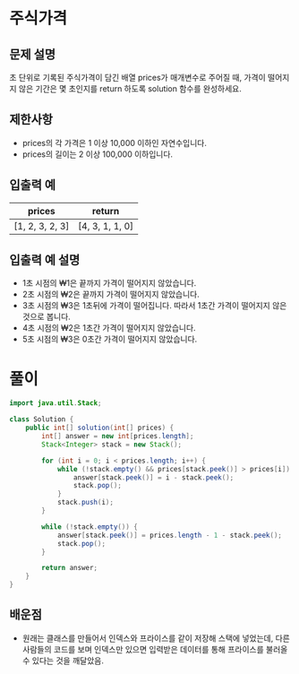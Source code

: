 # 주식가격

## 문제 설명

초 단위로 기록된 주식가격이 담긴 배열 prices가 매개변수로 주어질 때, 가격이 떨어지지 않은 기간은 몇 초인지를 return 하도록 solution 함수를 완성하세요.

## 제한사항

- prices의 각 가격은 1 이상 10,000 이하인 자연수입니다.
- prices의 길이는 2 이상 100,000 이하입니다.

## 입출력 예

| prices          | return          |
| --------------- | --------------- |
| [1, 2, 3, 2, 3] | [4, 3, 1, 1, 0] |

## 입출력 예 설명

- 1초 시점의 ₩1은 끝까지 가격이 떨어지지 않았습니다.
- 2초 시점의 ₩2은 끝까지 가격이 떨어지지 않았습니다.
- 3초 시점의 ₩3은 1초뒤에 가격이 떨어집니다. 따라서 1초간 가격이 떨어지지 않은 것으로 봅니다.
- 4초 시점의 ₩2은 1초간 가격이 떨어지지 않았습니다.
- 5초 시점의 ₩3은 0초간 가격이 떨어지지 않았습니다.

# 풀이

```java
import java.util.Stack;

class Solution {
    public int[] solution(int[] prices) {
        int[] answer = new int[prices.length];
        Stack<Integer> stack = new Stack();

        for (int i = 0; i < prices.length; i++) {
            while (!stack.empty() && prices[stack.peek()] > prices[i]) {
                answer[stack.peek()] = i - stack.peek();
                stack.pop();
            }
            stack.push(i);
        }

        while (!stack.empty()) {
            answer[stack.peek()] = prices.length - 1 - stack.peek();
            stack.pop();
        }

        return answer;
    }
}
```

## 배운점

- 원래는 클래스를 만들어서 인덱스와 프라이스를 같이 저장해 스택에 넣었는데, 다른 사람들의 코드를 보며 인덱스만 있으면 입력받은 데이터를 통해 프라이스를 불러올 수 있다는 것을 깨달았음.
